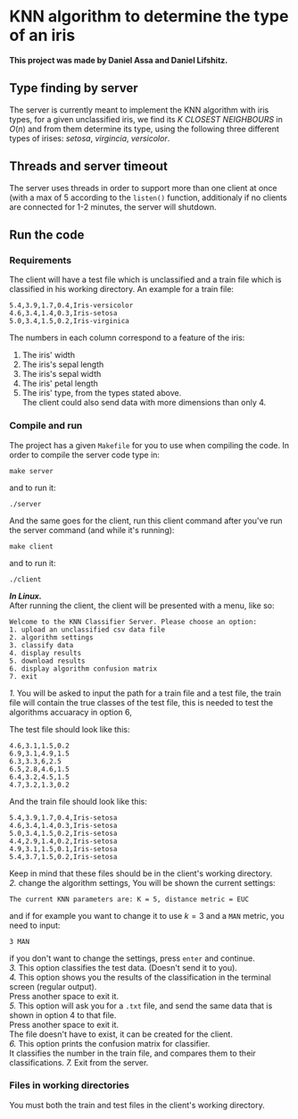 # KNN algorithm to determine the type of an iris

**This project was made by Daniel Assa and Daniel Lifshitz.**
## Type finding by server
The server is currently meant to implement the KNN algorithm with iris types, for a given unclassified iris, we find its *K CLOSEST NEIGHBOURS* in $O\left(n\right)$ and from them determine its type,
using the following three different types of irises: *setosa*, *virgincia*, *versicolor*. 
## Threads and server timeout
The server uses threads in order to support more than one client at once (with a max of 5 according to the ```listen()``` function, additionaly if no clients are connected for 1-2 minutes, the server will shutdown.
## Run the code
### Requirements
The client will have a test file which is unclassified and a train file which is classified in his working directory.
An example for a train file:
```
5.4,3.9,1.7,0.4,Iris-versicolor
4.6,3.4,1.4,0.3,Iris-setosa
5.0,3.4,1.5,0.2,Iris-virginica
```
The numbers in each column correspond to a feature of the iris:
1. The iris' width
2. The iris's sepal length
3. The iris's sepal width
4. The iris' petal length
5. The iris' type, from the types stated above.  
The client could also send data with more dimensions than only 4.
  
  

### Compile and run
The project has a given ```Makefile``` for you to use when compiling the code.
In order to compile the server code type in:
```
make server
```
and to run it:
```
./server
```
And the same goes for the client, run this client command after you've run the server command (and while it's running):
```
make client
```
and to run it:
```
./client 
```
***In Linux.***    
After running the client, the client will be presented with a menu, like so:
```
Welcome to the KNN Classifier Server. Please choose an option:
1. upload an unclassified csv data file
2. algorithm settings
3. classify data
4. display results
5. download results
6. display algorithm confusion matrix
7. exit
```
*1.* You will be asked to input the path for a train file and a test file, the train file will contain the true classes of the test file, this is needed to test the   algorithms accuaracy in option 6,

The test file should look like this:  
```
4.6,3.1,1.5,0.2
6.9,3.1,4.9,1.5
6.3,3.3,6,2.5
6.5,2.8,4.6,1.5
6.4,3.2,4.5,1.5
4.7,3.2,1.3,0.2
```
And the train file should look like this:  
```
5.4,3.9,1.7,0.4,Iris-setosa
4.6,3.4,1.4,0.3,Iris-setosa
5.0,3.4,1.5,0.2,Iris-setosa
4.4,2.9,1.4,0.2,Iris-setosa
4.9,3.1,1.5,0.1,Iris-setosa
5.4,3.7,1.5,0.2,Iris-setosa
```
Keep in mind that these files should be in the client's working directory.    
*2.* change the algorithm settings, You will be shown the current settings:  
```
The current KNN parameters are: K = 5, distance metric = EUC
```
and if for example you want to change it to use $k=3$ and a ```MAN``` metric, you need to input:  
```
3 MAN
```
if you don't want to change the settings, press ```enter``` and continue.  
*3.* This option classifies the test data. (Doesn't send it to you).  
*4.* This option shows you the results of the classification in the terminal screen (regular output).  
Press another space to exit it.  
*5.* This option will ask you for a ```.txt``` file, and send the same data that is shown in option 4 to that file.  
Press another space to exit it.  
The file doesn't have to exist, it can be created for the client.  
*6.* This option prints the confusion matrix for classifier.  
It classifies the number in the train file, and compares them to their classifications.
*7.* Exit from the server.  



### Files in working directories
You must both the train and test files in the client's working directory.






